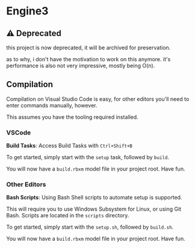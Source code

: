 # Engine3
## ⚠️ Deprecated
this project is now deprecated, it will be archived for preservation.

as to why, i don't have the motivation to work on this anymore.
it's performance is also not very impressive, mostly being O(n).

## Compilation
Compilation on Visual Studio Code is easy, for other editors you'll need to enter commands manually, however.

This assumes you have the tooling required installed.

### VSCode
**Build Tasks**:
Access Build Tasks with ``Ctrl+Shift+B``

To get started, simply start with the ``setup`` task, followed by ``build``.

You will now have a ``build.rbxm`` model file in your project root. Have fun.

### Other Editors
**Bash Scripts**: Using Bash Shell scripts to automate setup is supported.

This will require you to use Windows Subsystem for Linux, or using Git Bash. 
Scripts are located in the ``scripts`` directory.

To get started, simply start with the ``setup.sh``, followed by ``build.sh``.

You will now have a ``build.rbxm`` model file in your project root. Have fun.